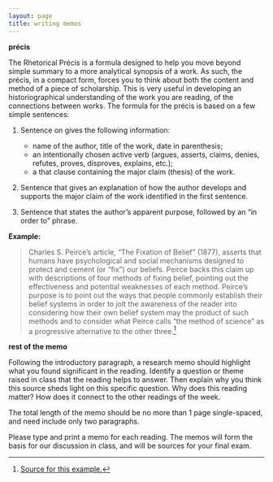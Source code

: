 ```yaml
---
layout: page
title: writing memos
---
```


**précis**

The Rhetorical Précis is a formula designed to help you move beyond simple
summary to a more analytical synopsis of a work. As such, the précis, in
a compact form, forces you to think about both the content and method of
a piece of scholarship. This is very useful in developing an historiographical
understanding of the work you are reading, of the connections between works.
The formula for the précis is based on a few simple sentences:

1. Sentence on gives the following information:
   * name of the author, title of the work, date in parenthesis;
   * an intentionally chosen active verb (argues, asserts, claims, denies,
     refutes, proves, disproves, explains, etc.);
   * a that clause containing the major claim (thesis) of the work.

2. Sentence that gives an explanation of how the author develops and supports
the major claim of the work identified in the first sentence.

3. Sentence that states the author’s apparent purpose, followed by an “in
order to” phrase.


**Example:**

> Charles S. Peirce’s article, “The Fixation of Belief” (1877), asserts
that humans have psychological and social mechanisms designed to
protect and cement (or “fix”) our beliefs. Peirce backs this claim
up with descriptions of four methods of fixing belief, pointing out
the effectiveness and potential weaknesses of each method. Peirce’s
purpose is to point out the ways that people commonly establish
their belief systems in order to jolt the awareness of the reader into
considering how their own belief system may the product of such
methods and to consider what Peirce calls “the method of science”
as a progressive alternative to the other three.[^source]

**rest of the memo**

Following the introductory paragraph, a research memo should highlight
what you found significant in the reading. Identify a question or theme
raised in class that the reading helps to answer. Then explain why you
think this source sheds light on this specific question. Why does this
reading matter? How does it connect to the other readings of the week.

The total length of the memo should be no more than 1 page single-spaced,
and need include only two paragraphs.

Please type and print a memo for each reading. The memos will form the
basis for our discussion in class, and will be sources for your final
exam.

[^source]: [Source for this example.](http://oregonstate.edu/instruct/phl201/modules/rhetoricalprecis/sample/peirce_sample_precis_click)



